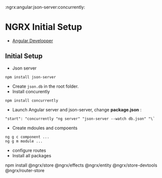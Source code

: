 :ngrx:angular:json-server:concurrently:

# NGRX Initial Setup

*   [Angular Developper](https://github.com/angulardeveloper-io/ngrx-store-app)

## Initial Setup

*   Json server

<!---->

    npm install json-server

*   Create `json.db` in the root folder.
*   Install concurently

<!---->

    npm install concurrently

*   Launch Angular server and json-server, change **package.json** :

<!---->

    "start": "concurrently "ng server" "json-server --watch db.json" "\`

*   Create mdoules and compoents

<!---->

```
ng g c component ...
ng g m module ...

```

*   configure routes
*   Install all packages

<!---->

  npm install @ngrx/store @ngrx/effects @ngrx/entity @ngrx/store-devtools @ngrx/router-store    
